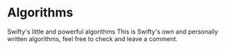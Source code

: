 # Algorithms
Swifty's little and powerful algorithms
This is Swifty's own and personally written algorithms, feel free to check and leave a comment.

